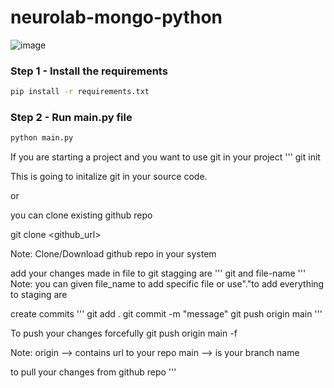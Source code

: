 # neurolab-mongo-python

![image](https://user-images.githubusercontent.com/57321948/196933065-4b16c235-f3b9-4391-9cfe-4affcec87c35.png)

### Step 1 - Install the requirements

```bash
pip install -r requirements.txt
```

### Step 2 - Run main.py file

```bash
python main.py
```
If you are starting a project and you want to use git in your project
'''
git init

This is going to initalize git in your source code.

or 

you can clone existing github repo

git clone <github_url>

Note: Clone/Download github repo in your system

add your changes made in file to git stagging are
'''
git and file-name
'''
Note: you can given file_name to add specific file or use"."to add everything to staging are

create commits
'''
git add .
git commit -m "message"
git push origin main
'''

To push your changes forcefully
git push origin main -f

Note: origin --> contains url to your repo
main --> is your branch name

to pull your changes from github repo
'''

